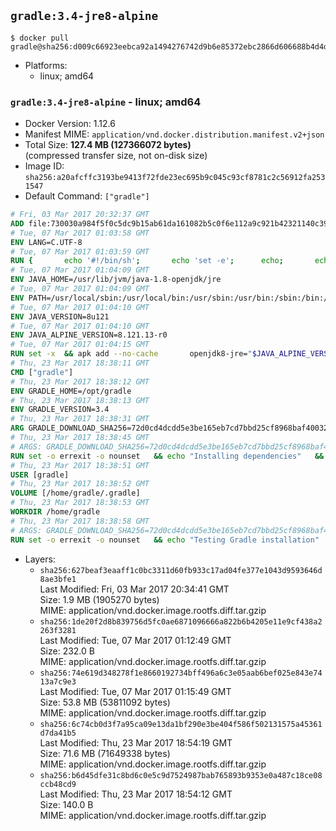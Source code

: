 ## `gradle:3.4-jre8-alpine`

```console
$ docker pull gradle@sha256:d009c66923eebca92a1494276742d9b6e85372ebc2866d606688b4d4d927a7ba
```

-	Platforms:
	-	linux; amd64

### `gradle:3.4-jre8-alpine` - linux; amd64

-	Docker Version: 1.12.6
-	Manifest MIME: `application/vnd.docker.distribution.manifest.v2+json`
-	Total Size: **127.4 MB (127366072 bytes)**  
	(compressed transfer size, not on-disk size)
-	Image ID: `sha256:a20afcffc3193be9413f72fde23ec695b9c045c93cf8781c2c56912fa2531547`
-	Default Command: `["gradle"]`

```dockerfile
# Fri, 03 Mar 2017 20:32:37 GMT
ADD file:730030a984f5f0c5dc9b15ab61da161082b5c0f6e112a9c921b42321140c3927 in / 
# Tue, 07 Mar 2017 01:03:58 GMT
ENV LANG=C.UTF-8
# Tue, 07 Mar 2017 01:03:59 GMT
RUN { 		echo '#!/bin/sh'; 		echo 'set -e'; 		echo; 		echo 'dirname "$(dirname "$(readlink -f "$(which javac || which java)")")"'; 	} > /usr/local/bin/docker-java-home 	&& chmod +x /usr/local/bin/docker-java-home
# Tue, 07 Mar 2017 01:04:09 GMT
ENV JAVA_HOME=/usr/lib/jvm/java-1.8-openjdk/jre
# Tue, 07 Mar 2017 01:04:09 GMT
ENV PATH=/usr/local/sbin:/usr/local/bin:/usr/sbin:/usr/bin:/sbin:/bin:/usr/lib/jvm/java-1.8-openjdk/jre/bin:/usr/lib/jvm/java-1.8-openjdk/bin
# Tue, 07 Mar 2017 01:04:10 GMT
ENV JAVA_VERSION=8u121
# Tue, 07 Mar 2017 01:04:10 GMT
ENV JAVA_ALPINE_VERSION=8.121.13-r0
# Tue, 07 Mar 2017 01:04:15 GMT
RUN set -x 	&& apk add --no-cache 		openjdk8-jre="$JAVA_ALPINE_VERSION" 	&& [ "$JAVA_HOME" = "$(docker-java-home)" ]
# Thu, 23 Mar 2017 18:38:11 GMT
CMD ["gradle"]
# Thu, 23 Mar 2017 18:38:12 GMT
ENV GRADLE_HOME=/opt/gradle
# Thu, 23 Mar 2017 18:38:13 GMT
ENV GRADLE_VERSION=3.4
# Thu, 23 Mar 2017 18:38:31 GMT
ARG GRADLE_DOWNLOAD_SHA256=72d0cd4dcdd5e3be165eb7cd7bbd25cf8968baf400323d9ab1bba622c3f72205
# Thu, 23 Mar 2017 18:38:45 GMT
# ARGS: GRADLE_DOWNLOAD_SHA256=72d0cd4dcdd5e3be165eb7cd7bbd25cf8968baf400323d9ab1bba622c3f72205
RUN set -o errexit -o nounset 	&& echo "Installing dependencies" 	&& apk add --no-cache 		bash 		libstdc++ 		&& echo "Installing build dependencies" 	&& apk add --no-cache --virtual .build-deps 		ca-certificates 		openssl 		unzip 		&& echo "Downloading Gradle" 	&& wget -O gradle.zip "https://services.gradle.org/distributions/gradle-${GRADLE_VERSION}-bin.zip" 		&& echo "Checking download hash" 	&& echo "${GRADLE_DOWNLOAD_SHA256} *gradle.zip" | sha256sum -c - 		&& echo "Installing Gradle" 	&& unzip gradle.zip 	&& rm gradle.zip 	&& mkdir /opt 	&& mv "gradle-${GRADLE_VERSION}" "${GRADLE_HOME}/" 	&& ln -s "${GRADLE_HOME}/bin/gradle" /usr/bin/gradle 		&& apk del .build-deps 		&& echo "Adding gradle user and group" 	&& addgroup -S -g 1000 gradle 	&& adduser -D -S -G gradle -u 1000 -s /bin/ash gradle 	&& mkdir /home/gradle/.gradle 	&& chown -R gradle:gradle /home/gradle
# Thu, 23 Mar 2017 18:38:51 GMT
USER [gradle]
# Thu, 23 Mar 2017 18:38:52 GMT
VOLUME [/home/gradle/.gradle]
# Thu, 23 Mar 2017 18:38:53 GMT
WORKDIR /home/gradle
# Thu, 23 Mar 2017 18:38:58 GMT
# ARGS: GRADLE_DOWNLOAD_SHA256=72d0cd4dcdd5e3be165eb7cd7bbd25cf8968baf400323d9ab1bba622c3f72205
RUN set -o errexit -o nounset 	&& echo "Testing Gradle installation" 	&& gradle --version
```

-	Layers:
	-	`sha256:627beaf3eaaff1c0bc3311d60fb933c17ad04fe377e1043d9593646d8ae3bfe1`  
		Last Modified: Fri, 03 Mar 2017 20:34:41 GMT  
		Size: 1.9 MB (1905270 bytes)  
		MIME: application/vnd.docker.image.rootfs.diff.tar.gzip
	-	`sha256:1de20f2d8b839756d5fc0ae6871096666a822b6b4205e11e9cf438a2263f3281`  
		Last Modified: Tue, 07 Mar 2017 01:12:49 GMT  
		Size: 232.0 B  
		MIME: application/vnd.docker.image.rootfs.diff.tar.gzip
	-	`sha256:74e619d348278f1e8660192734bff496a6c3e05aab6bef025e843e7413a7c9e3`  
		Last Modified: Tue, 07 Mar 2017 01:15:49 GMT  
		Size: 53.8 MB (53811092 bytes)  
		MIME: application/vnd.docker.image.rootfs.diff.tar.gzip
	-	`sha256:6c74cb0d3f7a95ca09e13da1bf290e3be404f586f502131575a45361d7da41b5`  
		Last Modified: Thu, 23 Mar 2017 18:54:19 GMT  
		Size: 71.6 MB (71649338 bytes)  
		MIME: application/vnd.docker.image.rootfs.diff.tar.gzip
	-	`sha256:b6d45dfe31c8bd6c0e5c9d7524987bab765893b9353e0a487c18ce08ccb48cd9`  
		Last Modified: Thu, 23 Mar 2017 18:54:12 GMT  
		Size: 140.0 B  
		MIME: application/vnd.docker.image.rootfs.diff.tar.gzip
